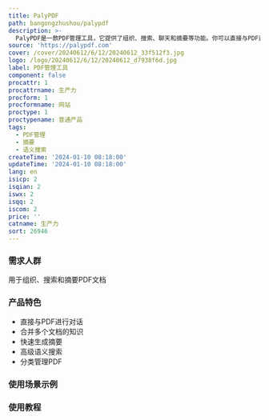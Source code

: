 ```yaml
---
title: PalyPDF
path: bangongzhushou/palypdf
description: >-
  PalyPDF是一款PDF管理工具，它提供了组织、搜索、聊天和摘要等功能。你可以直接与PDF进行对话，合并多个文档的知识，快速生成摘要，将多个文档的知识融合为一次对话，识别文档中的文本和图像，实现高级语义搜索，并将PDF存储在整洁的文件夹中进行分类管理。PalyPDF支持多种语言，提供灵活的订阅计划供用户选择。
source: 'https://palypdf.com'
cover: /cover/20240612/6/12/20240612_33f512f3.jpg
logo: /logo/20240612/6/12/20240612_d7938f6d.jpg
label: PDF管理工具
component: false
procattr: 1
procattrname: 生产力
procform: 1
procformname: 网站
proctype: 1
proctypename: 普通产品
tags:
  - PDF管理
  - 摘要
  - 语义搜索
createTime: '2024-01-10 08:18:00'
updateTime: '2024-01-10 08:18:00'
lang: en
isicp: 2
isqian: 2
iswx: 2
isqq: 2
iscom: 2
price: ''
catname: 生产力
sort: 26946
---
```




### 需求人群
用于组织、搜索和摘要PDF文档

### 产品特色
- 直接与PDF进行对话
- 合并多个文档的知识
- 快速生成摘要
- 高级语义搜索
- 分类管理PDF

### 使用场景示例


### 使用教程


  
